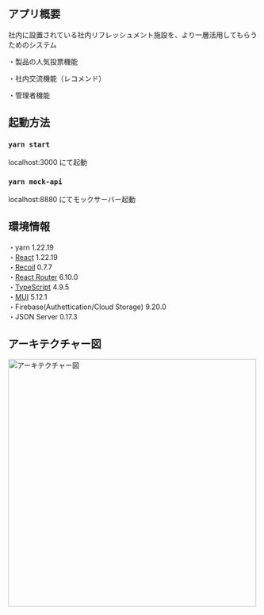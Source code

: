 ## アプリ概要

社内に設置されている社内リフレッシュメント施設を、より一層活用してもらうためのシステム

・製品の人気投票機能

・社内交流機能（レコメンド）

・管理者機能

## 起動方法

### `yarn start`

localhost:3000 にて起動

### `yarn mock-api`

localhost:8880 にてモックサーバー起動

## 環境情報

・yarn 1.22.19</br>
・[React](https://ja.reactjs.org/) 1.22.19</br>・[Recoil](https://recoiljs.org/) 0.7.7</br>・[React Router](https://reactrouter.com/en/main) 6.10.0</br>・[TypeScript](https://www.typescriptlang.org/) 4.9.5</br>・[MUI](https://mui.com/) 5.12.1</br>・Firebase(Authettication/Cloud Storage) 9.20.0</br>・JSON Server 0.17.3

## アーキテクチャー図

<img width="500" alt="アーキテクチャー図" src="https://github.com/fr202207-drinkTeam/drink-manager-app/assets/109854906/b12eae87-21a8-4d59-afc0-0a93e0a63541">

